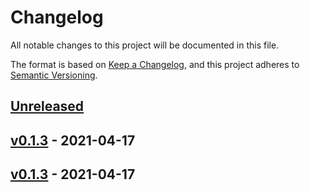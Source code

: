 # Changelog

All notable changes to this project will be documented in this file.

The format is based on [Keep a Changelog](https://keepachangelog.com/en/1.0.0/),
and this project adheres to [Semantic Versioning](https://semver.org/spec/v2.0.0.html).

## [Unreleased]

## [v0.1.3] - 2021-04-17

## [v0.1.3] - 2021-04-17

[Unreleased]: https://github.com/billsioros/dotify/compare/v0.1.3...HEAD

[v0.1.3]: https://github.com/billsioros/dotify/compare/v0.1.3...v0.1.3

[v0.1.3]: https://github.com/billsioros/dotify/compare/ce038eeb2ea168370e3beef23485315f1b5dd263...v0.1.3
